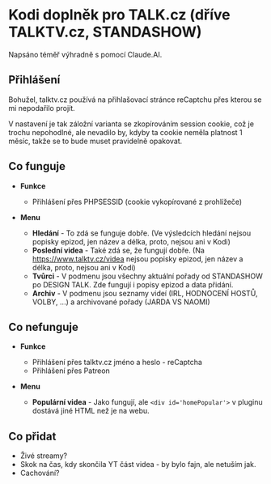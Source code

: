 # Kodi doplněk pro TALK.cz (dříve TALKTV.cz, STANDASHOW)

Napsáno téměř výhradně s pomocí Claude.AI.

## Přihlášení

Bohužel, talktv.cz používá na přihlašovací stránce reCaptchu přes kterou se mi nepodařilo projít.

V nastavení je tak záložní varianta se zkopírováním session cookie, což je trochu nepohodlné, ale nevadilo by, kdyby ta cookie neměla platnost 1 měsíc, takže se to bude muset pravidelně opakovat.

## Co funguje

* **Funkce**
    * Přihlášení přes PHPSESSID (cookie vykopírované z prohlížeče)

* **Menu**
    * **Hledání** - To zdá se funguje dobře. (Ve výsledcích hledání nejsou popisky epizod, jen název a délka, proto, nejsou ani v Kodi)
    * **Poslední videa** - Také zdá se, že fungují dobře. (Na https://www.talktv.cz/videa nejsou popisky epizod, jen název a délka, proto, nejsou ani v Kodi)
    * **Tvůrci** - V podmenu jsou všechny aktuální pořady od STANDASHOW po DESIGN TALK. Zde fungují i popisy epizod a data přidání.
    * **Archiv** - V podmenu jsou seznamy videí (IRL, HODNOCENÍ HOSTŮ, VOLBY, ...) a archivované pořady (JARDA VS NAOMI)

## Co nefunguje

* **Funkce**
    * Přihlášení přes talktv.cz jméno a heslo - reCaptcha
    * Přihlášení přes Patreon

* **Menu**
    * **Populární videa** - Jako fungují, ale ```<div id='homePopular'>``` v pluginu dostává jiné HTML než je na webu.

## Co přidat

* Živé streamy?
* Skok na čas, kdy skončila YT část videa - by bylo fajn, ale netuším jak.
* Cachování?
